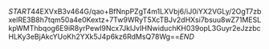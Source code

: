$START$44EXVxB3v464G/qao+BfNnpPZgT4m1LXVbj6/iJ0iYX2VGLy/2OgT7zbxelRE3B8h7tqm50a4e0Kextz+7Tw9WRyT5XcTBJv2dHXsi7bsuu8wZ71MESLkpWMThbqog6E9iR8yrPewI9Ncx7JklJvIHNwiduchKH039opL3Guyr2eJzzbcHLKy3eBjAkcYUoKh2YXk5J4p6kz6RdMsQ78Wg==$END$